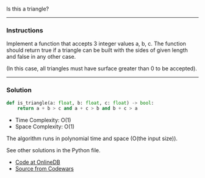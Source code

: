 Is this a triangle?

---
### Instructions

Implement a function that accepts 3 integer values a, b, c. 
The function should return true if a triangle can be built with the sides of given length and false in any other case.

(In this case, all triangles must have surface greater than 0 to be accepted).



---

### Solution

```py
def is_triangle(a: float, b: float, c: float) -> bool:
    return a + b > c and a + c > b and b + c > a

```

* Time Complexity: O(1)
* Space Complexity: O(1) 

The algorithm runs in polynomial time and space (O(the input size)).

See other solutions in the Python file.


* [Code at OnlineDB](https://onlinegdb.com/IL0E0EFWA)
* [Source from Codewars](https://www.codewars.com/kata/56606694ec01347ce800001b/train/python)
